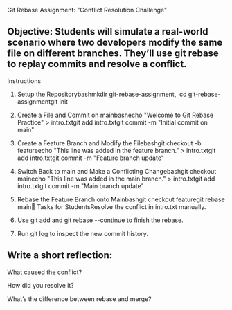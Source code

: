 Git Rebase Assignment: "Conflict Resolution Challenge"

## Objective: Students will simulate a real-world scenario where two developers modify the same file on different branches. They’ll use git rebase to replay commits and resolve a conflict.

Instructions

1.  Setup the Repositorybashmkdir git-rebase-assignment,  cd git-rebase-assignmentgit init
2.  Create a File and Commit on mainbashecho "Welcome to Git Rebase Practice" > intro.txtgit add intro.txtgit commit -m "Initial commit on main"
3.  Create a Feature Branch and Modify the Filebashgit checkout -b featureecho "This line was added in the feature branch." > intro.txtgit add intro.txtgit commit -m "Feature branch update"
4.  Switch Back to main and Make a Conflicting Changebashgit checkout mainecho "This line was added in the main branch." > intro.txtgit add intro.txtgit commit -m "Main branch update"
5.  Rebase the Feature Branch onto Mainbashgit checkout featuregit rebase main🧠 Tasks for StudentsResolve the conflict in intro.txt manually.
6.  Use git add and git rebase --continue to finish the rebase.
    
7.  Run git log to inspect the new commit history.
    

  

## Write a short reflection:

What caused the conflict?

How did you resolve it?

What’s the difference between rebase and merge?

